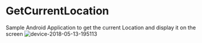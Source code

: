 # GetCurrentLocation
Sample Android Application to get the current Location and display it on the screen
![device-2018-05-13-195113](https://user-images.githubusercontent.com/1670297/39968273-2abddffa-56e8-11e8-92de-bdfe00e45a76.png)

